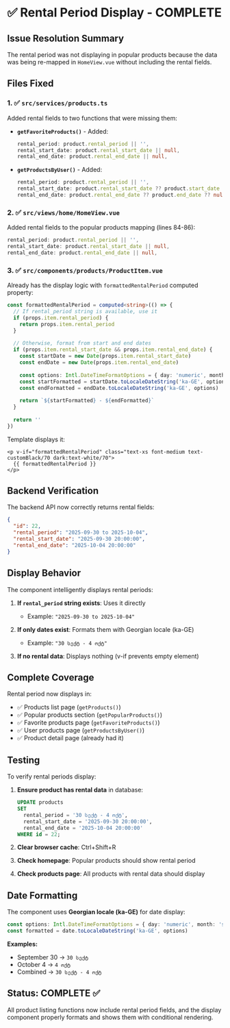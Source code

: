 # ✅ Rental Period Display - COMPLETE

## Issue Resolution Summary

The rental period was not displaying in popular products because the data was being re-mapped in `HomeView.vue` without including the rental fields.

## Files Fixed

### 1. ✅ `src/services/products.ts`
Added rental fields to two functions that were missing them:

- **`getFavoriteProducts()`** - Added:
  ```typescript
  rental_period: product.rental_period || '',
  rental_start_date: product.rental_start_date || null,
  rental_end_date: product.rental_end_date || null,
  ```

- **`getProductsByUser()`** - Added:
  ```typescript
  rental_period: product.rental_period || '',
  rental_start_date: product.rental_start_date ?? product.start_date ?? null,
  rental_end_date: product.rental_end_date ?? product.end_date ?? null,
  ```

### 2. ✅ `src/views/home/HomeView.vue`
Added rental fields to the popular products mapping (lines 84-86):

```typescript
rental_period: product.rental_period || '',
rental_start_date: product.rental_start_date || null,
rental_end_date: product.rental_end_date || null,
```

### 3. ✅ `src/components/products/ProductItem.vue`
Already has the display logic with `formattedRentalPeriod` computed property:

```typescript
const formattedRentalPeriod = computed<string>(() => {
  // If rental_period string is available, use it
  if (props.item.rental_period) {
    return props.item.rental_period
  }
  
  // Otherwise, format from start and end dates
  if (props.item.rental_start_date && props.item.rental_end_date) {
    const startDate = new Date(props.item.rental_start_date)
    const endDate = new Date(props.item.rental_end_date)
    
    const options: Intl.DateTimeFormatOptions = { day: 'numeric', month: 'short' }
    const startFormatted = startDate.toLocaleDateString('ka-GE', options)
    const endFormatted = endDate.toLocaleDateString('ka-GE', options)
    
    return `${startFormatted} - ${endFormatted}`
  }
  
  return ''
})
```

Template displays it:
```vue
<p v-if="formattedRentalPeriod" class="text-xs font-medium text-customBlack/70 dark:text-white/70">
  {{ formattedRentalPeriod }}
</p>
```

## Backend Verification

The backend API now correctly returns rental fields:

```json
{
  "id": 22,
  "rental_period": "2025-09-30 to 2025-10-04",
  "rental_start_date": "2025-09-30 20:00:00",
  "rental_end_date": "2025-10-04 20:00:00"
}
```

## Display Behavior

The component intelligently displays rental periods:

1. **If `rental_period` string exists**: Uses it directly
   - Example: `"2025-09-30 to 2025-10-04"`

2. **If only dates exist**: Formats them with Georgian locale (ka-GE)
   - Example: `"30 სექტ - 4 ოქტ"`

3. **If no rental data**: Displays nothing (v-if prevents empty element)

## Complete Coverage

Rental period now displays in:
- ✅ Products list page (`getProducts()`)
- ✅ Popular products section (`getPopularProducts()`)
- ✅ Favorite products page (`getFavoriteProducts()`)
- ✅ User products page (`getProductsByUser()`)
- ✅ Product detail page (already had it)

## Testing

To verify rental periods display:

1. **Ensure product has rental data** in database:
   ```sql
   UPDATE products 
   SET 
     rental_period = '30 სექტ - 4 ოქტ',
     rental_start_date = '2025-09-30 20:00:00',
     rental_end_date = '2025-10-04 20:00:00'
   WHERE id = 22;
   ```

2. **Clear browser cache**: Ctrl+Shift+R

3. **Check homepage**: Popular products should show rental period

4. **Check products page**: All products with rental data should display

## Date Formatting

The component uses **Georgian locale (ka-GE)** for date display:

```typescript
const options: Intl.DateTimeFormatOptions = { day: 'numeric', month: 'short' }
const formatted = date.toLocaleDateString('ka-GE', options)
```

**Examples:**
- September 30 → `30 სექტ`
- October 4 → `4 ოქტ`
- Combined → `30 სექტ - 4 ოქტ`

## Status: COMPLETE ✅

All product listing functions now include rental period fields, and the display component properly formats and shows them with conditional rendering.
